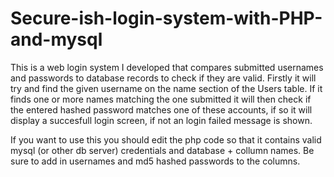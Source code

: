 # Secure-ish-login-system-with-PHP-and-mysql
This is a web login system I developed that compares submitted usernames and passwords to database records to check if they are valid. Firstly it will try and find the given username on the name section of the Users table. If it finds one or more names matching the one submitted it will then check if the entered hashed password matches one of these accounts, if so it will display a succesfull login screen, if not an login failed message is shown. 

If you want to use this you should edit the php code so that it contains valid mysql (or other db server) credentials and database + collumn names. Be sure to add in usernames and md5 hashed passwords to the columns.  

